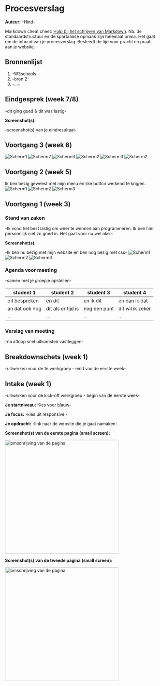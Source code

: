 # Procesverslag
**Auteur:** -Hind-

Markdown cheat cheet: [Hulp bij het schrijven van Markdown](https://github.com/adam-p/markdown-here/wiki/Markdown-Cheatsheet). Nb. de standaardstructuur en de spartaanse opmaak zijn helemaal prima. Het gaat om de inhoud van je procesverslag. Besteedt de tijd voor pracht en praal aan je website.



## Bronnenlijst
1. -W3schools-
2. -bron 2-
3. -...-



## Eindgesprek (week 7/8)

-dit ging goed & dit was lastig-

**Screenshot(s):**

-screenshot(s) van je eindresultaat-



## Voortgang 3 (week 6)

<img src="images/foto.png" alt="Scherm1">
<img src="images/foto1.png" alt="Scherm2">
<img src="images/foto2.png" alt="Scherm3">
<img src="images/foto5.png" alt="Scherm2">
<img src="images/foto4.png" alt="Scherm3">
<img src="images/foto3.png" alt="Scherm2">





## Voortgang 2 (week 5)
Ik ben bezig geweest met mijn menu en like button werkend te krijgen.
<img src="images/scherm1..png" alt="Scherm1">
<img src="images/scherm2..png" alt="Scherm2">
<img src="images/scherm3..png" alt="Scherm3">



## Voortgang 1 (week 3)

### Stand van zaken

-Ik vond het best lastig om weer te wennen aan programmeren. Ik ben hier persoonlijk niet zo goed in. Het gaat voor nu wel oke.-

**Screenshot(s):**

-Ik ben nu bezig met mijn website en ben nog bezig met css-
<img src="images/Scherm1.png" alt="Scherm1">
<img src="images/Scherm2.png" alt="Scherm2">
<img src="images/Scherm3.png" alt="Scherm3">


### Agenda voor meeting

-samen met je groepje opstellen-

| student 1      | student 2          | student 3    | student 4        |
| ---            | ---                | ---          | ---              |
| dit bespreken  | en dit             | en ik dit    | en dan ik dat    |
| an dat ook nog | dit als er tijd is | nog een punt | dit wil ik zeker |
| ...            | ...                | ...          | ...              |

### Verslag van meeting

-na afloop snel uitkomsten vastleggen-



## Breakdownschets (week 1)

-uitwerken voor de 1e werkgroep - eind van de eerste week-



## Intake (week 1)
-uitwerken voor de kick-off werkgroep - begin van de eerste week-

**Je startniveau:** Kies voor blauw-

**Je focus:** -kies uit responsive -

**Je opdracht:** -link naar de website die je gaat namaken-

**Screenshot(s) van de eerste pagina (small screen):**

<img src="images/dummy-plaatje.svg" width="375px" alt="omschrijving van de pagina">

**Screenshot(s) van de tweede pagina (small screen):**

<img src="images/dummy-plaatje.svg" width="375px" alt="omschrijving van de pagina">
